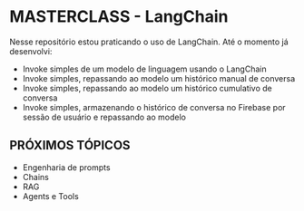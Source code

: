 # MASTERCLASS - LangChain

Nesse repositório estou praticando o uso de LangChain. Até o momento já desenvolvi:

* Invoke simples de um modelo de linguagem usando o LangChain
* Invoke simples, repassando ao modelo um histórico manual de conversa
* Invoke simples, repassando ao modelo um histórico cumulativo de conversa
* Invoke simples, armazenando o histórico de conversa no Firebase por sessão de usuário e repassando ao modelo

## PRÓXIMOS TÓPICOS

* Engenharia de prompts
* Chains
* RAG
* Agents e Tools
